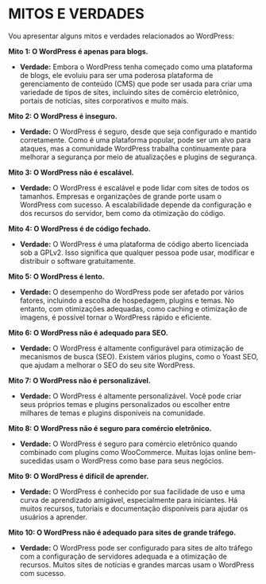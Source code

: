 # MITOS E VERDADES
Vou apresentar alguns mitos e verdades relacionados ao WordPress:

**Mito 1: O WordPress é apenas para blogs.**
   - **Verdade:** Embora o WordPress tenha começado como uma plataforma de blogs, ele evoluiu para ser uma poderosa plataforma de gerenciamento de conteúdo (CMS) que pode ser usada para criar uma variedade de tipos de sites, incluindo sites de comércio eletrônico, portais de notícias, sites corporativos e muito mais.

**Mito 2: O WordPress é inseguro.**
   - **Verdade:** O WordPress é seguro, desde que seja configurado e mantido corretamente. Como é uma plataforma popular, pode ser um alvo para ataques, mas a comunidade WordPress trabalha continuamente para melhorar a segurança por meio de atualizações e plugins de segurança.

**Mito 3: O WordPress não é escalável.**
   - **Verdade:** O WordPress é escalável e pode lidar com sites de todos os tamanhos. Empresas e organizações de grande porte usam o WordPress com sucesso. A escalabilidade depende da configuração e dos recursos do servidor, bem como da otimização do código.

**Mito 4: O WordPress é de código fechado.**
   - **Verdade:** O WordPress é uma plataforma de código aberto licenciada sob a GPLv2. Isso significa que qualquer pessoa pode usar, modificar e distribuir o software gratuitamente.

**Mito 5: O WordPress é lento.**
   - **Verdade:** O desempenho do WordPress pode ser afetado por vários fatores, incluindo a escolha de hospedagem, plugins e temas. No entanto, com otimizações adequadas, como caching e otimização de imagens, é possível tornar o WordPress rápido e eficiente.

**Mito 6: O WordPress não é adequado para SEO.**
   - **Verdade:** O WordPress é altamente configurável para otimização de mecanismos de busca (SEO). Existem vários plugins, como o Yoast SEO, que ajudam a melhorar o SEO do seu site WordPress.

**Mito 7: O WordPress não é personalizável.**
   - **Verdade:** O WordPress é altamente personalizável. Você pode criar seus próprios temas e plugins personalizados ou escolher entre milhares de temas e plugins disponíveis na comunidade.

**Mito 8: O WordPress não é seguro para comércio eletrônico.**
   - **Verdade:** O WordPress é seguro para comércio eletrônico quando combinado com plugins como WooCommerce. Muitas lojas online bem-sucedidas usam o WordPress como base para seus negócios.

**Mito 9: O WordPress é difícil de aprender.**
   - **Verdade:** O WordPress é conhecido por sua facilidade de uso e uma curva de aprendizado amigável, especialmente para iniciantes. Há muitos recursos, tutoriais e documentação disponíveis para ajudar os usuários a aprender.

**Mito 10: O WordPress não é adequado para sites de grande tráfego.**
   - **Verdade:** O WordPress pode ser configurado para sites de alto tráfego com a configuração de servidores adequada e a otimização de recursos. Muitos sites de notícias e grandes marcas usam o WordPress com sucesso.

